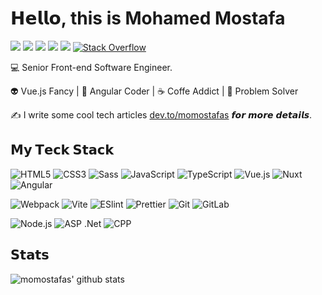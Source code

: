 # 𝗛𝗲𝗹𝗹𝗼, this is Mohamed Mostafa

[![](https://img.shields.io/badge/-@mohmostafas-%231DA1F2?style=flat-square&logo=twitter&logoColor=ffffff)](https://twitter.com/mohmostafas)
[![](https://img.shields.io/badge/-@momostafas-%23181717?style=flat-square&logo=github)](https://github.com/momostafas)
[![](https://img.shields.io/badge/-@mohmostafas-E4405F?style=flat-square&logo=instagram&logoColor=white)](https://www.instagram.com/mohmostafas)
[![](https://img.shields.io/badge/dynamic/json?style=for-the-badge&labelColor=black&color=%23ffa116&label=momostafas&query=solvedOverTotal&url=https%3A%2F%2Fbadge.xyli.tech/%2Fapi%2Fusers%2Fmomostafas&logo=leetcode&logoColor=yellow&style=flat-square)](https://leetcode.com/momostafas/)
[![](https://img.shields.io/website?color=0ab9e6&style=flat-square&up_message=momostafas.com&url=https%3A%2F%2Fxlbd.me)](https://momostafasportfolio.z1.web.core.windows.net)
[![Stack Overflow](https://img.shields.io/badge/-mohamed--mostafa-%23FF5722?style=flat-square&logo=stackoverflow&logoColor=ffffff)](https://stackoverflow.com/users/12043678/mohamed-mostafa)

:computer: Senior Front-end Software Engineer.

:alien: Vue.js Fancy | 🖖 Angular Coder | ☕️ Coffe Addict | :robot: Problem Solver

:writing_hand: I write some cool tech articles [dev.to/momostafas](https://dev.to/momostafas) 𝙛𝙤𝙧 𝙢𝙤𝙧𝙚 𝙙𝙚𝙩𝙖𝙞𝙡𝙨.  

## 𝗠𝘆 𝗧𝗲𝗰𝗸 𝗦𝘁𝗮𝗰𝗸

![HTML5](https://img.shields.io/badge/-HTML5-%23E44D27?style=flat-square&logo=html5&logoColor=ffffff)
![CSS3](https://img.shields.io/badge/-CSS3-%231572B6?style=flat-square&logo=css3)
![Sass](https://img.shields.io/badge/-Sass-%23CC6699?style=flat-square&logo=sass&logoColor=ffffff)
![JavaScript](https://img.shields.io/badge/-JavaScript-%23F7DF1C?style=flat-square&logo=javascript&logoColor=000000&labelColor=%23F7DF1C&color=%23FFCE5A)
![TypeScript](https://img.shields.io/badge/-TypeScript-007ACC?style=flat-square&logo=typescript&logoColor=white)
![Vue.js](https://img.shields.io/badge/-Vue.js-%232c3e50?style=flat-square&logo=vuedotjs)
![Nuxt](https://img.shields.io/badge/-Nuxt.js-%23282C34?style=flat-square&logo=nuxtdotjs)
![Angular](https://img.shields.io/badge/-Angular-%23B52E31?style=flat-square&logo=angular)

![Webpack](https://img.shields.io/badge/-Webpack-%232C3A42?style=flat-square&logo=webpack)
![Vite](https://img.shields.io/badge/-Vite-%23646CFF?style=flat-square&logo=vite&logoColor=ffffff)
![ESlint](https://img.shields.io/badge/-ESLint-%234B32C3?style=flat-square&logo=eslint)
![Prettier](https://img.shields.io/badge/-Prettier-%23F7B93E?style=flat-square&logo=prettier&logoColor=ffffff)
![Git](https://img.shields.io/badge/-Git-%23F05032?style=flat-square&logo=git&logoColor=%23ffffff)
![GitLab](https://img.shields.io/badge/-GitLab-FCA121?style=flat-square&logo=gitlab)

![Node.js](https://img.shields.io/badge/-Node.js-%303030?style=flat-square&logo=node.js&logoColor=ffffff)
![ASP .Net](https://img.shields.io/badge/-.NET-%23000080?style=flat-square&logo=.net&logoColor=ffffff)
![CPP](https://img.shields.io/badge/C++-00599C?style=flat&logo=c%2B%2B&logoColor=white)

## 𝗦𝘁𝗮𝘁𝘀

![momostafas' github stats](https://github-readme-stats.vercel.app/api?username=momostafas&show_icons=true&theme=dracula)
